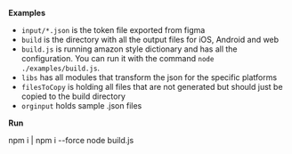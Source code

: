 **Examples**

- `input/*.json` is the token file exported from figma
- `build` is the directory with all the output files for iOS, Android and web
- `build.js` is running amazon style dictionary and has all the configuration. You can run it with the command `node ./examples/build.js`.
- `libs` has all modules that transform the json for the specific platforms
- `filesToCopy` is holding all files that are not generated but should just be copied to the build directory
- `orginput` holds sample .json files


**Run**

npm i | npm i --force
node build.js
